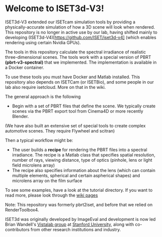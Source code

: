 # Welcome to ISET3d-V3!

ISET3d-V3 extended our ISETcam simulation tools by providing a physically-accurate simulation of how a 3D scene will look when rendered. This repository is no longer in active use by our lab, having shifted mainly to developing (ISET3d-V4)[https://github.com/ISET/iset3d-v4] (which enables rendering using certain Nvidia GPUs).

The tools in this repository calculate the spectral irradiance of realistic three-dimensional scenes. The tools work with a special version of PBRT **(pbrt-v3-spectral)** that we implemented. The implementation is available in a Docker container.

To use these tools you must have Docker and Matlab installed. This repository also depends on ISETCam (or ISETBio), and some people in our lab also require isetcloud. More on that in the wiki.

The general approach is the following

*   Begin with a set of PBRT files that define the scene. We typically create scenes via the PBRT export tool from Cinema4D or more recently Blender.

(We have also built an extensive set of special tools to create complex automotive scenes. They require Flywheel and scitran)

Then a typical workflow might be:

*   The user builds a **recipe** for rendering the PBRT files into a spectral irradiance. The recipe is a Matlab class that specifies spatial resolution, number of rays, viewing distance, type of optics (pinhole, lens or light field microlens array)
*   The recipe also specifies information about the lens (which can contain multiple elements, spherical and certain aspherical shapes) and microlens array on the film surface

To see some examples, have a look at the tutorial directory. If you want to read more, please look through the [wiki pages](https://github.com/ISET/iset3d/wiki)

Note: This repository was formerly pbrt2iset, and before that we relied on RenderToolbox4.

ISET3d was originally developed by ImageEval and development is now led Brian Wandell's [Vistalab group](https://vistalab.stanford.edu/) at [Stanford University](stanford.edu), along with co-contributors from other research institutions and industry.

